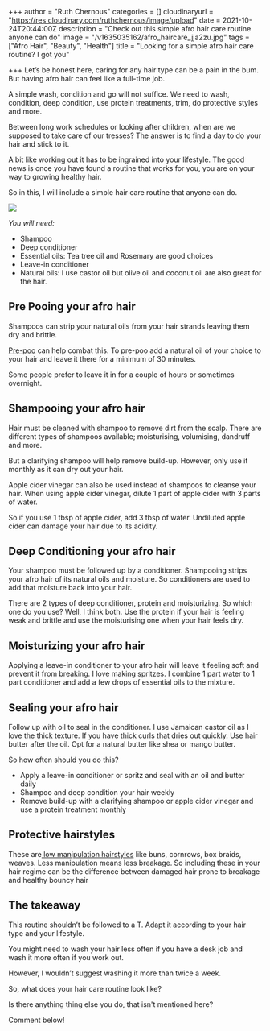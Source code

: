 +++
author = "Ruth Chernous"
categories = []
cloudinaryurl = "https://res.cloudinary.com/ruthchernous/image/upload"
date = 2021-10-24T20:44:00Z
description = "Check out this simple afro hair care routine anyone can do"
image = "/v1635035162/afro_haircare_jja2zu.jpg"
tags = ["Afro Hair", "Beauty", "Health"]
title = "Looking for a simple afro hair care routine? I got you"

+++
Let’s be honest here, caring for any hair type can be a pain in the bum. But having afro hair can feel like a full-time job.

A simple wash, condition and go will not suffice. We need to wash, condition, deep condition, use protein treatments, trim, do protective styles and more.

Between long work schedules or looking after children, when are we supposed to take care of our tresses? The answer is to find a day to do your hair and stick to it.

A bit like working out it has to be ingrained into your lifestyle. The good news is once you have found a routine that works for you, you are on your way to growing healthy hair.

So in this, I will include a simple hair care routine that anyone can do.

![](https://res.cloudinary.com/ruthchernous/image/upload/v1635108101/Looking_for_a_simple_afro_hair_care_routine._I_got_you_cpnqew.jpg)

_You will need:_

* Shampoo
* Deep conditioner
* Essential oils: Tea tree oil and Rosemary are good choices
* Leave-in conditioner
* Natural oils: I use castor oil but olive oil and coconut oil are also great for the hair.

## **Pre Pooing your afro hair**

Shampoos can strip your natural oils from your hair strands leaving them dry and brittle.

[Pre-poo](https://www.cosmopolitan.com/style-beauty/beauty/a35809146/prepoo-hair-care-tips/) can help combat this. To pre-poo add a natural oil of your choice to your hair and leave it there for a minimum of 30 minutes.

Some people prefer to leave it in for a couple of hours or sometimes overnight.

## **Shampooing your afro hair**

Hair must be cleaned with shampoo to remove dirt from the scalp. There are different types of shampoos available; moisturising, volumising, dandruff and more.

But a clarifying shampoo will help remove build-up. However, only use it monthly as it can dry out your hair.

Apple cider vinegar can also be used instead of shampoos to cleanse your hair. When using apple cider vinegar, dilute 1 part of apple cider with 3 parts of water.

So if you use 1 tbsp of apple cider, add 3 tbsp of water. Undiluted apple cider can damage your hair due to its acidity.

## **Deep Conditioning your afro hair**

Your shampoo must be followed up by a conditioner. Shampooing strips your afro hair of its natural oils and moisture. So conditioners are used to add that moisture back into your hair.

There are 2 types of deep conditioner, protein and moisturizing. So which one do you use? Well, I think both. Use the protein if your hair is feeling weak and brittle and use the moisturising one when your hair feels dry.

## **Moisturizing your afro hair**

Applying a leave-in conditioner to your afro hair will leave it feeling soft and prevent it from breaking. I love making spritzes. I combine 1 part water to 1 part conditioner and add a few drops of essential oils to the mixture.

## **Sealing your afro hair**

Follow up with oil to seal in the conditioner. I use Jamaican castor oil as I love the thick texture. If you have thick curls that dries out quickly. Use hair butter after the oil. Opt for a natural butter like shea or mango butter.

So how often should you do this?

* Apply a leave-in conditioner or spritz and seal with an oil and butter daily
* Shampoo and deep condition your hair weekly
* Remove build-up with a clarifying shampoo or apple cider vinegar and use a protein treatment monthly

## **Protective hairstyles**

These are[ low manipulation hairstyles](https://www.glamour.com/gallery/cute-protective-styles) like buns, cornrows, box braids, weaves. Less manipulation means less breakage. So including these in your hair regime can be the difference between damaged hair prone to breakage and healthy bouncy hair

## **The takeaway**

This routine shouldn’t be followed to a T. Adapt it according to your hair type and your lifestyle.

You might need to wash your hair less often if you have a desk job and wash it more often if you work out. 

However, I wouldn’t suggest washing it more than twice a week.

So, what does your hair care routine look like?

Is there anything thing else you do, that isn't mentioned here?

Comment below!